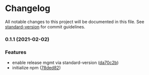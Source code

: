 # Changelog

All notable changes to this project will be documented in this file. See [standard-version](https://github.com/conventional-changelog/standard-version) for commit guidelines.

### 0.1.1 (2021-02-02)


### Features

* enable release mgmt via standard-version ([da70c2b](https://github.com/skolobov/git-flow-changelog/commit/da70c2ba28c2d6d728f423c864748b8132de1469))
* initialize npm ([78ded82](https://github.com/skolobov/git-flow-changelog/commit/78ded82426c2438eb105a8817f93c8ff4be9bf23))
